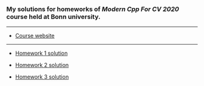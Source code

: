 ### My solutions for homeworks of _Modern Cpp For CV 2020_ course held at Bonn university.
------
* [Course website](https://www.ipb.uni-bonn.de/teaching/cpp-2020/tutorials/)

--- 
* [Homework 1 solution](https://github.com/saeedarabi92/Modern-Cpp-Course-For-CV-2020/tree/main/homework_1#homework-1)

* [Homework 2 solution](https://github.com/saeedarabi92/Modern-Cpp-Course-For-CV-2020/tree/main/homework_2#homework-2)

* [Homework 3 solution](https://github.com/saeedarabi92/Modern-Cpp-Course-For-CV-2020/tree/main/homework_3#homework-3)